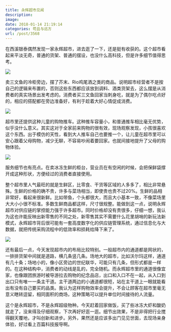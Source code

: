 ```yaml
---
title: 永辉超市见闻
description: 
image: 
date: 2018-01-14 21:19:14
categories: 苟且与远方
url: /post/3568
---
```


在西溪银泰偶然发现一家永辉超市，进去逛了一下，还是挺有收获的。这个超市看起来平淡无奇，普通的货架、普通的摆设，也没什么高科技，但是许多细节值得思考。

![](https://storageapi.fleek.co/0a3a8890-e65e-47ce-93d7-0442b9209d38-bucket/blog/posts/2018-01/01-14/1.jpg)

卖三文鱼的冷柜旁边，摆了芥末、Rio鸡尾酒之类的商品。说明超市经营者不是按自己的逻辑来布置的，否则这些东西都应该放到调料、酒类货架去，这么摆是从消费者的真实场景出发考虑的。消费者买三文鱼回家当刺身吃，就是为了偶尔吃点好的，相应的搭配都在旁边准备好，有利于趁着大好心情促成消费。

![](https://storageapi.fleek.co/0a3a8890-e65e-47ce-93d7-0442b9209d38-bucket/blog/posts/2018-01/01-14/2.jpg)

超市里还提供这种儿童的购物推车。这种推车容量小，和普通推车相比毫无优势，似乎没什么意义。其实这对于全家前来购物的很有效，现场观察发现，小孩很喜欢这个东西。出于模仿的天性，看到大人推车自己也要推一个，让儿童在超市里可以安心跟着父母购物，减少无聊，不容易吵闹着要回家。也就间接地提升了父母的购物体验。

![](https://storageapi.fleek.co/0a3a8890-e65e-47ce-93d7-0442b9209d38-bucket/blog/posts/2018-01/01-14/3.jpg)

服务细节也有亮点。在卖冰冻生鲜的柜台，营业员在有空闲的时候，会把保鲜袋撑开成这种形状，方便经过的消费者直接使用。

整个超市里人气最旺的就是生鲜区，比零食、干货等区域的人多多了，相比非常悬殊。生鲜的价格的确不贵，许多与菜场相当，即使贵也贵不过20%。生鲜的品相非常好，看起来很新鲜。比如带鱼，个头都很大，而且大小基本一致，不像菜场里大大小小很不标准。多数生鲜商品都这样，尺寸很规整。能做到这一点，说明永辉超市对供应链的掌控能力强于许多超市。同时价格却没有贵很多，仔细一想，我认为这也许能反映出新零售的不同之处，新零售其实不需要什么花里胡哨的新玩法新模式，永辉超市背后很可能有一套高度数字化的供应链管理系统，通过信息化与大数据，就把传统采购流程中的低效率和损耗给降下来了。

![](https://storageapi.fleek.co/0a3a8890-e65e-47ce-93d7-0442b9209d38-bucket/blog/posts/2018-01/01-14/4.jpg)

还有最后一点，今天发现超市内的布局比较特别。一般超市内的通道都是网状的，一排排货架中间就是道路，横几条竖几条。场地大的超市，比如沃尔玛这样，通道有几十条；场地小的，像小区旁边的世纪联华，可能只有几条，但形式都是一样的。在这种结构中，消费者的动线是乱的，完全随机。而永辉超市里的通道很像宜家，也像跟团旅游时被导游拉去购物的纪念品店，出口和入口不在一起，从入口到出口只有唯一一条主干道。主干道两边的小通道都很短，站在主干道上一眼就能看出有没有自己要买的品类。我认为这样购物效率会提升，不会让顾客在超市里毫无意义瞎转逗留，相同面积的商场，这种策略可以提升单位时间接待的人流量。

这个是永辉超市，不是永辉超级物种。今天赶着回家做饭，买了些冰冻大虾和酸奶就走了，没来得及仔细观察，下次再好好逛一逛。细节出效果，不是非得把行业搅得翻天覆地，才叫创新和进步。另外，果然还是应该多出门见见世面，去现场亲身体验，好过看上百篇科技报导啊。